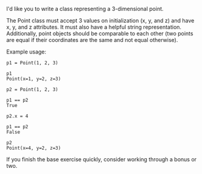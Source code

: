 I'd like you to write a class representing a 3-dimensional point.

The Point class must accept 3 values on initialization (x, y, and z) and have x, y, and z attributes. It must also have a helpful string representation. Additionally, point objects should be comparable to each other (two points are equal if their coordinates are the same and not equal otherwise).

Example usage:

```
p1 = Point(1, 2, 3)

p1
Point(x=1, y=2, z=3)

p2 = Point(1, 2, 3)

p1 == p2
True

p2.x = 4

p1 == p2
False

p2
Point(x=4, y=2, z=3)
```

If you finish the base exercise quickly, consider working through a bonus or two.
